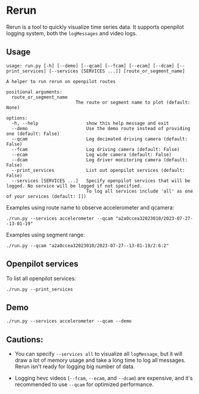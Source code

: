# Rerun
Rerun is a tool to quickly visualize time series data. It supports openpilot logging system, both the `logMessages` and video logs.

## Usage
```
usage: run.py [-h] [--demo] [--qcam] [--fcam] [--ecam] [--dcam] [--print_services] [--services [SERVICES ...]] [route_or_segment_name]

A helper to run rerun on openpilot routes

positional arguments:
  route_or_segment_name
                          The route or segment name to plot (default: None)

options:
  -h, --help                  show this help message and exit
  --demo                      Use the demo route instead of providing one (default: False)
  --qcam                      Log decimated driving camera (default: False)
  --fcam                      Log driving camera (default: False)
  --ecam                      Log wide camera (default: False)
  --dcam                      Log driver monitoring camera (default: False)
  --print_services            List out openpilot services (default: False)
  --services [SERVICES ...]   Specify openpilot services that will be logged. No service will be logged if not specified.
                              To log all services include 'all' as one of your services (default: [])
```

Examples using route name to observe accelerometer and qcamera:

`./run.py --services accelerometer --qcam "a2a0ccea32023010/2023-07-27--13-01-19"`

Examples using segment range:

`./run.py --qcam "a2a0ccea32023010/2023-07-27--13-01-19/2:6:2"`

## Openpilot services
To list all openpilot services:

`./run.py --print_services`

## Demo
`./run.py --services accelerometer --qcam --demo`

## Cautions:
- You can specify `--services all` to visualize all `logMessage`, but it will draw a lot of memory usage and take a long time to log all messages. Rerun isn't ready for logging big number of data.

- Logging hevc videos (`--fcam`, `--ecam`, and `--dcam`)  are expensive, and it's recommended to use `--qcam` for optimized performance.

